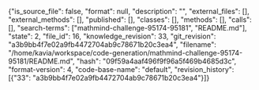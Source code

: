 {"is_source_file": false, "format": null, "description": "", "external_files": [], "external_methods": [], "published": [], "classes": [], "methods": [], "calls": [], "search-terms": ["mathmind-challenge-95174-95181", "README.md"], "state": 2, "file_id": 16, "knowledge_revision": 33, "git_revision": "a3b9bb4f7e02a9fb4472704ab9c78671b20c3ea4", "filename": "/home/kavia/workspace/code-generation/mathmind-challenge-95174-95181/README.md", "hash": "09f59a4aaf496f9f96a5f469b4685d3c", "format-version": 4, "code-base-name": "default", "revision_history": [{"33": "a3b9bb4f7e02a9fb4472704ab9c78671b20c3ea4"}]}